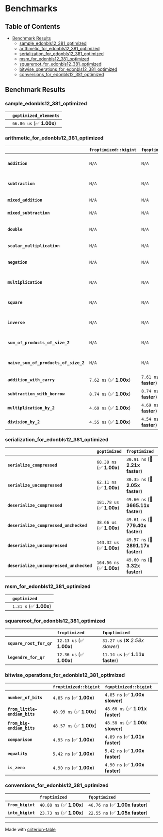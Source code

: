 # Benchmarks

## Table of Contents

- [Benchmark Results](#benchmark-results)
    - [sample_edonbls12_381_optimized](#sample_edonbls12_381_optimized)
    - [arithmetic_for_edonbls12_381_optimized](#arithmetic_for_edonbls12_381_optimized)
    - [serialization_for_edonbls12_381_optimized](#serialization_for_edonbls12_381_optimized)
    - [msm_for_edonbls12_381_optimized](#msm_for_edonbls12_381_optimized)
    - [squareroot_for_edonbls12_381_optimized](#squareroot_for_edonbls12_381_optimized)
    - [bitwise_operations_for_edonbls12_381_optimized](#bitwise_operations_for_edonbls12_381_optimized)
    - [conversions_for_edonbls12_381_optimized](#conversions_for_edonbls12_381_optimized)

## Benchmark Results

### sample_edonbls12_381_optimized

|        | `goptimized_elements`           |
|:-------|:------------------------------- |
|        | `66.86 us` (✅ **1.00x**)        |

### arithmetic_for_edonbls12_381_optimized

|                                       | `froptimized::bigint`          | `fqoptimized::bigint`          | `goptimized`              | `fqoptimized`                   | `froptimized`                    |
|:--------------------------------------|:-------------------------------|:-------------------------------|:--------------------------|:--------------------------------|:-------------------------------- |
| **`addition`**                        | `N/A`                          | `N/A`                          | `389.09 ns` (✅ **1.00x**) | `8.73 ns` (🚀 **44.56x faster**) | `8.67 ns` (🚀 **44.87x faster**)  |
| **`subtraction`**                     | `N/A`                          | `N/A`                          | `407.43 ns` (✅ **1.00x**) | `9.97 ns` (🚀 **40.87x faster**) | `9.64 ns` (🚀 **42.27x faster**)  |
| **`mixed_addition`**                  | `N/A`                          | `N/A`                          | `398.76 ns` (✅ **1.00x**) | `N/A`                           | `N/A`                            |
| **`mixed_subtraction`**               | `N/A`                          | `N/A`                          | `414.30 ns` (✅ **1.00x**) | `N/A`                           | `N/A`                            |
| **`double`**                          | `N/A`                          | `N/A`                          | `295.06 ns` (✅ **1.00x**) | `5.85 ns` (🚀 **50.43x faster**) | `5.86 ns` (🚀 **50.33x faster**)  |
| **`scalar_multiplication`**           | `N/A`                          | `N/A`                          | `146.39 us` (✅ **1.00x**) | `N/A`                           | `N/A`                            |
| **`negation`**                        | `N/A`                          | `N/A`                          | `N/A`                     | `6.12 ns` (✅ **1.01x faster**)  | `6.17 ns` (✅ **1.00x**)          |
| **`multiplication`**                  | `N/A`                          | `N/A`                          | `N/A`                     | `42.95 ns` (✅ **1.00x slower**) | `42.81 ns` (✅ **1.00x**)         |
| **`square`**                          | `N/A`                          | `N/A`                          | `N/A`                     | `35.45 ns` (✅ **1.01x slower**) | `35.05 ns` (✅ **1.00x**)         |
| **`inverse`**                         | `N/A`                          | `N/A`                          | `N/A`                     | `6.90 us` (✅ **1.02x faster**)  | `7.01 us` (✅ **1.00x**)          |
| **`sum_of_products_of_size_2`**       | `N/A`                          | `N/A`                          | `N/A`                     | `61.58 ns` (✅ **1.00x faster**) | `61.62 ns` (✅ **1.00x**)         |
| **`naive_sum_of_products_of_size_2`** | `N/A`                          | `N/A`                          | `N/A`                     | `90.65 ns` (✅ **1.01x slower**) | `89.96 ns` (✅ **1.00x**)         |
| **`addition_with_carry`**             | `7.62 ns` (✅ **1.00x**)        | `7.61 ns` (✅ **1.00x faster**) | `N/A`                     | `N/A`                           | `N/A`                            |
| **`subtraction_with_borrow`**         | `8.74 ns` (✅ **1.00x**)        | `8.74 ns` (✅ **1.00x faster**) | `N/A`                     | `N/A`                           | `N/A`                            |
| **`multiplication_by_2`**             | `4.69 ns` (✅ **1.00x**)        | `4.69 ns` (✅ **1.00x faster**) | `N/A`                     | `N/A`                           | `N/A`                            |
| **`division_by_2`**                   | `4.55 ns` (✅ **1.00x**)        | `4.54 ns` (✅ **1.00x faster**) | `N/A`                     | `N/A`                           | `N/A`                            |

### serialization_for_edonbls12_381_optimized

|                                          | `goptimized`              | `froptimized`                      | `fqoptimized`                       |
|:-----------------------------------------|:--------------------------|:-----------------------------------|:----------------------------------- |
| **`serialize_compressed`**               | `68.39 ns` (✅ **1.00x**)  | `30.91 ns` (🚀 **2.21x faster**)    | `31.25 ns` (🚀 **2.19x faster**)     |
| **`serialize_uncompressed`**             | `62.11 ns` (✅ **1.00x**)  | `30.35 ns` (🚀 **2.05x faster**)    | `30.78 ns` (🚀 **2.02x faster**)     |
| **`deserialize_compressed`**             | `181.78 us` (✅ **1.00x**) | `49.60 ns` (🚀 **3665.11x faster**) | `52.09 ns` (🚀 **3489.60x faster**)  |
| **`deserialize_compressed_unchecked`**   | `38.66 us` (✅ **1.00x**)  | `49.61 ns` (🚀 **779.40x faster**)  | `51.95 ns` (🚀 **744.30x faster**)   |
| **`deserialize_uncompressed`**           | `143.32 us` (✅ **1.00x**) | `49.57 ns` (🚀 **2891.17x faster**) | `51.99 ns` (🚀 **2756.90x faster**)  |
| **`deserialize_uncompressed_unchecked`** | `164.56 ns` (✅ **1.00x**) | `49.60 ns` (🚀 **3.32x faster**)    | `51.98 ns` (🚀 **3.17x faster**)     |

### msm_for_edonbls12_381_optimized

|        | `goptimized`            |
|:-------|:----------------------- |
|        | `1.31 s` (✅ **1.00x**)  |

### squareroot_for_edonbls12_381_optimized

|                          | `froptimized`            | `fqoptimized`                    |
|:-------------------------|:-------------------------|:-------------------------------- |
| **`square_root_for_qr`** | `12.13 us` (✅ **1.00x**) | `31.27 us` (❌ *2.58x slower*)    |
| **`legendre_for_qr`**    | `12.36 us` (✅ **1.00x**) | `11.14 us` (✅ **1.11x faster**)  |

### bitwise_operations_for_edonbls12_381_optimized

|                               | `froptimized::bigint`          | `fqoptimized::bigint`            |
|:------------------------------|:-------------------------------|:-------------------------------- |
| **`number_of_bits`**          | `4.85 ns` (✅ **1.00x**)        | `4.85 ns` (✅ **1.00x slower**)   |
| **`from_little-endian_bits`** | `48.99 ns` (✅ **1.00x**)       | `48.66 ns` (✅ **1.01x faster**)  |
| **`from_big-endian_bits`**    | `48.57 ns` (✅ **1.00x**)       | `48.58 ns` (✅ **1.00x slower**)  |
| **`comparison`**              | `4.95 ns` (✅ **1.00x**)        | `4.89 ns` (✅ **1.01x faster**)   |
| **`equality`**                | `5.42 ns` (✅ **1.00x**)        | `5.42 ns` (✅ **1.00x faster**)   |
| **`is_zero`**                 | `4.90 ns` (✅ **1.00x**)        | `4.90 ns` (✅ **1.00x faster**)   |

### conversions_for_edonbls12_381_optimized

|                   | `froptimized`            | `fqoptimized`                    |
|:------------------|:-------------------------|:-------------------------------- |
| **`from_bigint`** | `40.88 ns` (✅ **1.00x**) | `40.76 ns` (✅ **1.00x faster**)  |
| **`into_bigint`** | `23.73 ns` (✅ **1.00x**) | `22.55 ns` (✅ **1.05x faster**)  |

---
Made with [criterion-table](https://github.com/nu11ptr/criterion-table)


